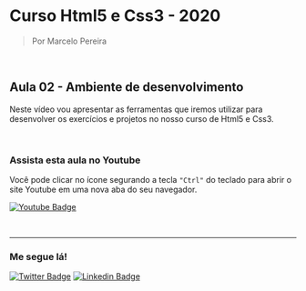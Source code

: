 # Curso Html5 e Css3 - 2020

> Por Marcelo Pereira

<br>

## Aula 02 - Ambiente de desenvolvimento

Neste vídeo vou apresentar as ferramentas que iremos utilizar para desenvolver os exercícios e projetos no nosso curso de Html5 e Css3.

<br>

### Assista esta aula no Youtube
Você pode clicar no ícone segurando a tecla ``"Ctrl"`` do teclado para abrir o site Youtube em uma nova aba do seu navegador.

[![Youtube Badge](https://img.shields.io/badge/-Youtube-FF0000?style=flat-square&labelColor=FF0000&logo=youtube&logoColor=white&link=https://www.youtube.com/watch?v=2JxPg5zg9E8)](https://www.youtube.com/watch?v=2JxPg5zg9E8)

<br><hr>

### Me segue lá!
[![Twitter Badge](https://img.shields.io/badge/-Twitter-1ca0f1?style=flat-square&labelColor=1ca0f1&logo=twitter&logoColor=white&link=https://twitter.com/marcelopoars)](https://twitter.com/marcelopoars)
[![Linkedin Badge](https://img.shields.io/badge/-LinkedIn-blue?style=flat-square&logo=Linkedin&logoColor=white&link=https://www.linkedin.com/in/marcelopoars)](https://www.linkedin.com/in/marcelopoars)